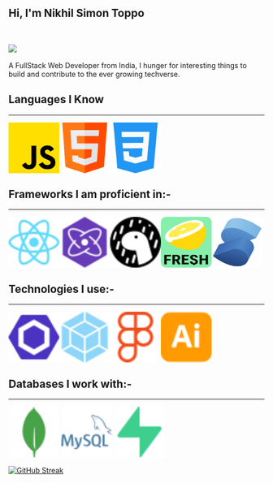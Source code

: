 ## Hi, I'm Nikhil Simon Toppo

<br/>

[<img src="https://img.shields.io/badge/Portfolio-purple?style=for-the-badge&logo=deno" >](www.google.com)

A FullStack Web Developer from India, I hunger for interesting things to build and contribute to the ever growing techverse.

## Languages I Know

<hr>

<div style="display:flex">
<img style="width:100px" src="./js.png">
<img style="width:100px" src="./html.png">
<img style="width:100px" src="./css_3.png">
</div>

## Frameworks I am proficient in:-

<hr>

<div style="display:flex">
<img style="width:100px;height:100px" src="./react.svg">
<img style="width:100px;height:100px" src="./preact.svg">
<img style="width:100px;height:100px" src="./deno.svg">
<img style="width:100px;height:100px;border-radius:10px" src="./fresh.png">
<img style="width:100px;" src="./solidjs.svg">
</div>
 
## Technologies I use:-

<hr>

<div style="display:flex">
<img style="width:100px" src="./eslint.svg">
<img style="width:100px" src="./webpack.svg" >
<img style="width:100px" src="./figma.svg" >
<img style="width:100px" src="./illustrator.svg" >
</div>

## Databases I work with:-

<hr>

<div class="display:flex">
<img style="width:100px" src="./mongodb.svg">
<img style="width:100px" src="./mysql.svg">
<img style="width:100px" src="./supabase.svg">
</div>

[![GitHub Streak](https://streak-stats.demolab.com?user=Kirito-Excalibur&theme=dark&hide_border=true)](https://git.io/streak-stats)

<!---
Kirito-Excalibur/Kirito-Excalibur is a ✨ special ✨ repository because its `README.md` (this file) appears on your GitHub profile.
You can click the Preview link to take a look at your changes.
--->
